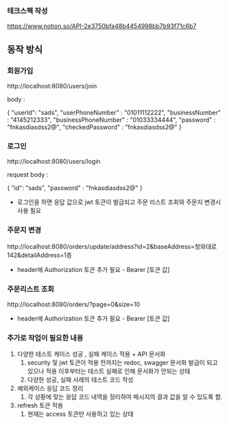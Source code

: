 ### 테크스펙 작성
https://www.notion.so/API-2e3750bfa48b4454998bb7b93f71c6b7

## 동작 방식
### 회원가입
http://localhost:8080/users/join

body :

{
"userId": "sads",
"userPhoneNumber" : "01011112222",
"businessNumber" : "4145212333",
"businessPhoneNumber" : "01033334444",
"password" : "fnkasdiasdss2@",
"checkedPassword" : "fnkasdiasdss2@"
}

### 로그인
http://localhost:8080/users/login

request body :

{
"id": "sads",
"password" : "fnkasdiasdss2@"
}

* 로그인을 하면 응답 값으로 jwt 토큰이 발급되고 주문 리스트 조회와 주문지 변경시 사용 필요

### 주문지 변경
http://localhost:8080/orders/update/address?id=2&baseAddress=청와대로 142&detailAddress=1층
* header에 Authorization 토큰 추가 필요 - Bearer [토큰 값]

### 주문리스트 조회
http://localhost:8080/orders/?page=0&size=10
* header에 Authorization 토큰 추가 필요 - Bearer [토큰 값]

### 추가로 작업이 필요한 내용

1. 다양한 테스트 케이스 성공 , 실패 케이스 적용  + API 문서화
    1. security 및 jwt 토큰이 적용 전까지는 redoc, swagger 문서화 발급이 되고 있으나
       적용 이후부터는 테스트 실패로 인해 문서화가 안되는 상태
    2. 다양한 성공, 실패 사례의 테스트 코드 작성
2. 예외케이스 응답 코드 정리
    1. 각 상황에 맞는 응답 코드 내역을 정리하여 메시지의 결과 값을 알 수 있도록 함.
3. refresh 토큰 적용
    1. 현재는 access 토큰만 사용하고 있는 상태